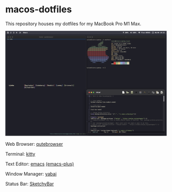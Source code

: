 # macos-dotfiles
This repository houses my dotfiles for my MacBook Pro M1 Max.

![screenshot](screenshot.png)

Web Browser: [qutebrowser](https://qutebrowser.org)

Terminal: [kitty](https://sw.kovidgoyal.net/kitty)

Text Editor: [emacs](https://www.gnu.org/software/emacs/) [(emacs-plus)](https://github.com/d12frosted/homebrew-emacs-plus)

Window Manager: [yabai](https://github.com/koekeishiya/yabai)

Status Bar: [SketchyBar](https://github.com/FelixKratz/SketchyBar)